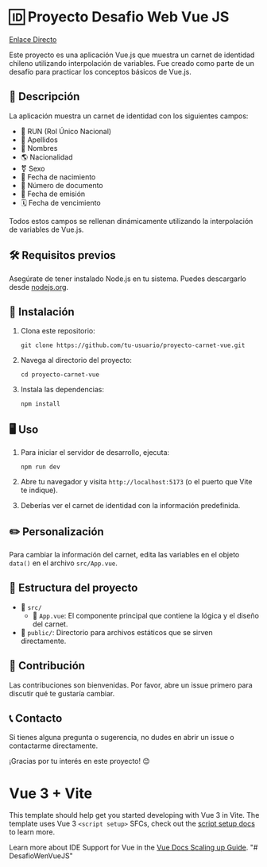 # 🆔 Proyecto Desafio Web Vue JS

<a href="https://desafio-wen-vue-js.vercel.app/" target="_blank">Enlace Directo</a>

Este proyecto es una aplicación Vue.js que muestra un carnet de identidad chileno utilizando interpolación de variables. Fue creado como parte de un desafío para practicar los conceptos básicos de Vue.js.

## 📝 Descripción

La aplicación muestra un carnet de identidad con los siguientes campos:

- 🔢 RUN (Rol Único Nacional)
- 👥 Apellidos
- 📛 Nombres
- 🌎 Nacionalidad
- ⚧️ Sexo
- 🎂 Fecha de nacimiento
- 📄 Número de documento
- 📅 Fecha de emisión
- 🗓️ Fecha de vencimiento

Todos estos campos se rellenan dinámicamente utilizando la interpolación de variables de Vue.js.

## 🛠️ Requisitos previos

Asegúrate de tener instalado Node.js en tu sistema. Puedes descargarlo desde [nodejs.org](https://nodejs.org/).

## 🚀 Instalación

1. Clona este repositorio:
   ```
   git clone https://github.com/tu-usuario/proyecto-carnet-vue.git
   ```

2. Navega al directorio del proyecto:
   ```
   cd proyecto-carnet-vue
   ```

3. Instala las dependencias:
   ```
   npm install
   ```

## 🖥️ Uso

1. Para iniciar el servidor de desarrollo, ejecuta:
   ```
   npm run dev
   ```

2. Abre tu navegador y visita `http://localhost:5173` (o el puerto que Vite te indique).

3. Deberías ver el carnet de identidad con la información predefinida.

## ✏️ Personalización

Para cambiar la información del carnet, edita las variables en el objeto `data()` en el archivo `src/App.vue`.

## 📁 Estructura del proyecto

- 📂 `src/`
  - 📄 `App.vue`: El componente principal que contiene la lógica y el diseño del carnet.
- 📂 `public/`: Directorio para archivos estáticos que se sirven directamente.

## 🤝 Contribución

Las contribuciones son bienvenidas. Por favor, abre un issue primero para discutir qué te gustaría cambiar.

## 📞 Contacto

Si tienes alguna pregunta o sugerencia, no dudes en abrir un issue o contactarme directamente.

¡Gracias por tu interés en este proyecto! 😊

# Vue 3 + Vite

This template should help get you started developing with Vue 3 in Vite. The template uses Vue 3 `<script setup>` SFCs, check out the [script setup docs](https://v3.vuejs.org/api/sfc-script-setup.html#sfc-script-setup) to learn more.

Learn more about IDE Support for Vue in the [Vue Docs Scaling up Guide](https://vuejs.org/guide/scaling-up/tooling.html#ide-support).
"# DesafioWenVueJS" 
